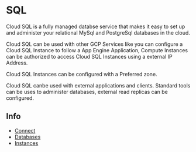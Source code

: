 # SQL

Cloud SQL is a fully managed databse service that makes it easy to set up and administer your relational MySql and PostgreSql databases in the cloud.

Cloud SQL can be used with other GCP Services like you can configure a Cloud SQL Instance to follow a App Engine Application, Compute Instances can be authorized to access Cloud SQL Instances using a external IP Address.

Cloud SQL Instances can be configured with a Preferred zone. 

Cloud SQL canbe used with external applications and clients. Standard tools can be uses to administer databases, external read replicas can be configured.

## Info

- [Connect](sql/connect.md)
- [Databases](sql/databases.md)
- [Instances](sql/instances.md)
